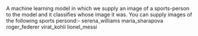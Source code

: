 A machine learning model in which we supply an image of a sports-person to the model and it classifies whose image it was.
You can supply images of the following sports persond:-
serena_williams
maria_sharapova
roger_federer
virat_kohli
lionel_messi
